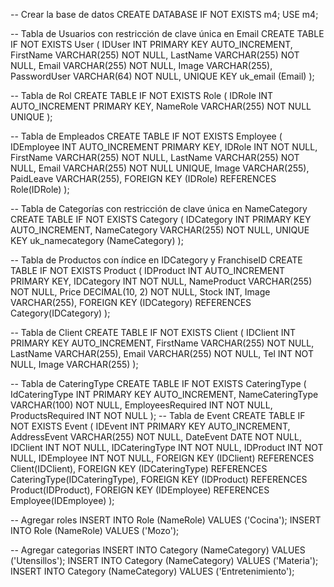 -- Crear la base de datos
CREATE DATABASE IF NOT EXISTS m4;
USE m4;


-- Tabla de Usuarios con restricción de clave única en Email
CREATE TABLE IF NOT EXISTS User (
IDUser INT PRIMARY KEY AUTO_INCREMENT,
FirstName VARCHAR(255) NOT NULL,
LastName VARCHAR(255) NOT NULL,
Email VARCHAR(255) NOT NULL,
Image VARCHAR(255),
PasswordUser VARCHAR(64) NOT NULL,
UNIQUE KEY uk_email (Email)
);

-- Tabla de Rol
CREATE TABLE IF NOT EXISTS Role (
    IDRole INT AUTO_INCREMENT PRIMARY KEY,
    NameRole VARCHAR(255) NOT NULL UNIQUE
);


-- Tabla de Empleados
CREATE TABLE IF NOT EXISTS Employee (
    IDEmployee INT AUTO_INCREMENT PRIMARY KEY,
    IDRole INT NOT NULL,
    FirstName VARCHAR(255) NOT NULL,
    LastName VARCHAR(255) NOT NULL,
    Email VARCHAR(255) NOT NULL UNIQUE,
    Image VARCHAR(255),
    PaidLeave VARCHAR(255),
    FOREIGN KEY (IDRole) REFERENCES Role(IDRole)
);

-- Tabla de Categorías con restricción de clave única en NameCategory
CREATE TABLE IF NOT EXISTS Category (
IDCategory INT PRIMARY KEY AUTO_INCREMENT,
NameCategory VARCHAR(255) NOT NULL,
UNIQUE KEY uk_namecategory (NameCategory)
);



-- Tabla de Productos con índice en IDCategory y FranchiseID
CREATE TABLE IF NOT EXISTS Product (
    IDProduct INT AUTO_INCREMENT PRIMARY KEY,
    IDCategory INT NOT NULL,
    NameProduct VARCHAR(255) NOT NULL,
    Price DECIMAL(10, 2) NOT NULL,
    Stock INT,
    Image VARCHAR(255),
    FOREIGN KEY (IDCategory) REFERENCES Category(IDCategory)
);


-- Tabla de Client 
CREATE TABLE IF NOT EXISTS Client (
IDClient INT PRIMARY KEY AUTO_INCREMENT,
FirstName VARCHAR(255) NOT NULL,
LastName VARCHAR(255),
Email VARCHAR(255) NOT NULL,
Tel INT NOT NULL,
Image VARCHAR(255)
);

-- Tabla de CateringType 
CREATE TABLE IF NOT EXISTS CateringType (
    IdCateringType INT PRIMARY KEY AUTO_INCREMENT,
    NameCateringType VARCHAR(100) NOT NULL,
    EmployeesRequired INT NOT NULL,
    ProductsRequired INT NOT NULL
);
-- Tabla de Event 
CREATE TABLE IF NOT EXISTS Event (
    IDEvent INT PRIMARY KEY AUTO_INCREMENT,
    AddressEvent VARCHAR(255) NOT NULL,
    DateEvent DATE NOT NULL,
    IDClient INT NOT NULL,
    IDCateringType INT NOT NULL,
    IDProduct INT NOT NULL,
    IDEmployee INT NOT NULL,
    FOREIGN KEY (IDClient) REFERENCES Client(IDClient),
    FOREIGN KEY (IDCateringType) REFERENCES CateringType(IDCateringType),
	FOREIGN KEY (IDProduct) REFERENCES Product(IDProduct),
    FOREIGN KEY (IDEmployee) REFERENCES Employee(IDEmployee)
);


-- Agregar roles
INSERT INTO Role (NameRole) VALUES ('Cocina');
INSERT INTO Role (NameRole) VALUES ('Mozo');

-- Agregar categorias
INSERT INTO Category (NameCategory) VALUES ('Utensillos');
INSERT INTO Category (NameCategory) VALUES ('Materia');
INSERT INTO Category (NameCategory) VALUES ('Entretenimiento');